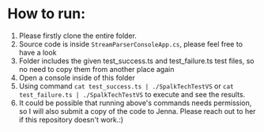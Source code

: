 # How to run:
1. Please firstly clone the entire folder. 
2. Source code is inside `StreamParserConsoleApp.cs`, please feel free to have a look
3. Folder includes the given test_success.ts and test_failure.ts test files, so no need to copy them from another place again
4. Open a console inside of this folder
5. Using command `cat test_success.ts | ./SpalkTechTestVS` or `cat test_failure.ts | ./SpalkTechTestVS` to execute and see the results. 
6. It could be possible that running above's commands needs permission, so I will also submit a copy of the code to Jenna. Please reach out to her if this repository doesn't work.:) 
